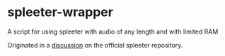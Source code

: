 # spleeter-wrapper
A script for using spleeter with audio of any length and with limited RAM

Originated in a [discussion](https://github.com/deezer/spleeter/issues/437#issuecomment-652807569) on the official spleeter repository.
